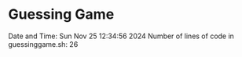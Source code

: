 # Guessing Game
Date and Time: Sun Nov 25 12:34:56 2024
Number of lines of code in guessinggame.sh: 26
